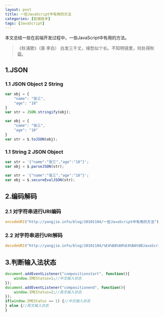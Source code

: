 ```yaml
---
layout: post
title: 一些JavaScript中有用的方法
categories: [前端技术]
tags: [JavaScript]
---
```

本文总结一些在前端开发过程中，一些JavaScript中有用的方法。

>《秋浦歌》（唐 李白）  白发三千丈，缘愁似个长。不知明镜里，何处得秋霜。

## 1.JSON

### 1.1 JSON Object 2 String

```JavaScript
var obj = {
	"name": "张三",
	"age": "18"
}
var str = JSON.stringify(obj);
```

```JavaScript
var obj = {
	"name": "张三",
	"age": "18"
}
var str = $.toJSON(obj);
```

### 1.1 String 2 JSON Object

```JavaScript
var str = '{"name":"张三","age":"18"}';
var obj = $.parseJSON(str);
```

```JavaScript
var str = '{"name":"张三","age":"18"}';
var obj = $.secureEvalJSON(str);
```

## 2.编码解码

### 2.1 对字符串进行URI编码

```JavaScript
encodeURI("http://yangjie.info/blog/20101104/一些JavaScript中有用的方法")
```

### 2.2 对字符串进行URI解码

```JavaScript
decodeURI("http://yangjie.info/blog/20101104/%E4%B8%80%E4%BA%9BJavaScript%E4%B8%AD%E6%9C%89%E7%94%A8%E7%9A%84%E6%96%B9%E6%B3%95")
```

## 3.判断输入法状态

```JavaScript
document.addEventListener("compositionstart", function(){
    window.IMEStatus=1;//中文输入状态
});
document.addEventListener("compositionend", function(){
    window.IMEStatus=2;//英文输入状态
});
if(window.IMEStatus == 1) {//中文输入状态
} else {//英文输入状态
}
```
